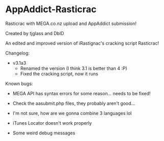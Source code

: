 AppAddict-Rasticrac
===================

Rasticrac with MEGA.co.nz upload and AppAddict submission!

Created by tjglass and DblD

An edited and improved version of iRastignac's cracking script Rasticrac!

Changelog:

- v3.1a3
	- Renamed the version (I think 3.1 is better than 4 :P)
	- Fixed the cracking script, now it runs

Known bugs:

- MEGA API has syntax errors for some reason... needs to be fixed!

- Check the aasubmit.php files, they probably aren't good...

- I'm not sure, how are we gonna combine 3 languages lol

- iTunes Locator doesn't work properly

- Some weird debug messages
